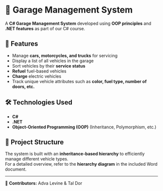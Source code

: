 # 🚗 Garage Management System  

A **C# Garage Management System** developed using **OOP principles** and **.NET features** as part of our C# course.  

## 📌 Features  
- Manage **cars, motorcycles, and trucks** for servicing  
- Display a list of all vehicles in the garage  
- Sort vehicles by their **service status**  
- **Refuel** fuel-based vehicles  
- **Charge** electric vehicles  
- Track unique vehicle attributes such as **color, fuel type, number of doors, etc.**  

## 🛠️ Technologies Used  
- **C#**  
- **.NET**  
- **Object-Oriented Programming (OOP)** (Inheritance, Polymorphism, etc.)  

## 📄 Project Structure  
The system is built with an **inheritance-based hierarchy** to efficiently manage different vehicle types.  
For a detailed overview, refer to the **hierarchy diagram** in the included Word document.  

---

🔧 **Contributors:** Adva Levine & Tal Dor  
 
